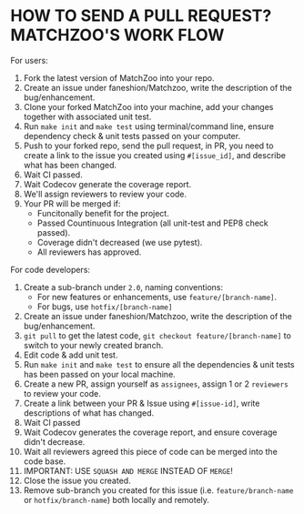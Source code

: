 HOW TO SEND A PULL REQUEST? MATCHZOO'S WORK FLOW
==========

For users:

1. Fork the latest version of MatchZoo into your repo.
2. Create an issue under faneshion/Matchzoo, write the description of the bug/enhancement.
3. Clone your forked MatchZoo into your machine, add your changes together with associated unit test.
4. Run `make init` and `make test`  using terminal/command line, ensure dependency check & unit tests passed on your computer.
5. Push to your forked repo, send the pull request, in PR, you need to create a link to the issue you created using `#[issue_id]`, and describe what has been changed.
6. Wait CI passed.
7. Wait Codecov generate the coverage report.
8. We'll assign reviewers to review your code.
9. Your PR will be merged if:
    - Funcitonally benefit for the project.
    - Passed Countinuous Integration (all unit-test and PEP8 check passed).
    - Coverage didn't decreased (we use pytest).
    - All reviewers has approved.



For code developers:

1. Create a sub-branch under `2.0`, naming conventions:
    + For new features or enhancements, use `feature/[branch-name]`.
    + For bugs, use `hotfix/[branch-name]`
2. Create an issue under faneshion/Matchzoo, write the description of the bug/enhancement.
3. `git pull` to get the latest code, `git checkout feature/[branch-name]` to switch to your newly created branch.
4. Edit code & add unit test.
5. Run `make init` and `make test` to ensure all the dependencies & unit tests has been passed on your local machine.
6. Create a new PR, assign yourself as `assignees`, assign 1 or 2 `reviewers` to review your code.
7. Create a link between your PR & Issue using `#[issue-id]`, write descriptions of what has changed.
8. Wait  CI passed
9. Wait Codecov generates the coverage report, and ensure coverage didn't decrease.
9. Wait all reviewers agreed this piece of code can be merged into the code base.
10.  IMPORTANT: USE `SQUASH AND MERGE` INSTEAD OF `MERGE`!
11. Close the issue you created.
12. Remove sub-branch you created for this issue (i.e. `feature/branch-name` or `hotfix/branch-name`) both locally and remotely.